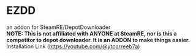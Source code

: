 # EZDD
an addon for SteamRE/DepotDownloader
<br>
**NOTE: This is not affiliated with ANYONE at SteamRE, nor is this a competitor to depot downloader. It is an ADDON to make things easier.**
Installation Link (https://youtube.com/@ytcorreeb7a)
